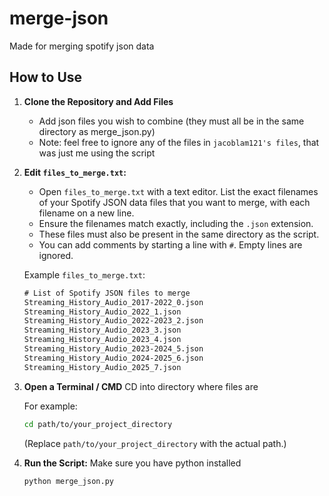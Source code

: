# merge-json
Made for merging spotify json data

## How to Use

1.  **Clone the Repository and Add Files**
    *    Add json files you wish to combine (they must all be in the same directory as merge_json.py)
    *    Note: feel free to ignore any of the files in `jacoblam121's files`, that was just me using the script

3.  **Edit `files_to_merge.txt`:**
    *    Open `files_to_merge.txt` with a text editor. List the exact filenames of your Spotify JSON data files that you want to merge, with each filename on a new line.
    *   Ensure the filenames match exactly, including the `.json` extension.
    *   These files must also be present in the same directory as the script.
    *   You can add comments by starting a line with `#`. Empty lines are ignored.

    Example `files_to_merge.txt`:
    ```txt
    # List of Spotify JSON files to merge
    Streaming_History_Audio_2017-2022_0.json
    Streaming_History_Audio_2022_1.json
    Streaming_History_Audio_2022-2023_2.json
    Streaming_History_Audio_2023_3.json
    Streaming_History_Audio_2023_4.json
    Streaming_History_Audio_2023-2024_5.json
    Streaming_History_Audio_2024-2025_6.json
    Streaming_History_Audio_2025_7.json
    ```
4.  **Open a Terminal / CMD**
    CD into directory where files are

    For example:
    ```bash
    cd path/to/your_project_directory
    ```
    (Replace `path/to/your_project_directory` with the actual path.)

5.  **Run the Script:**
    Make sure you have python installed
    
     ```bash
    python merge_json.py
    ```
